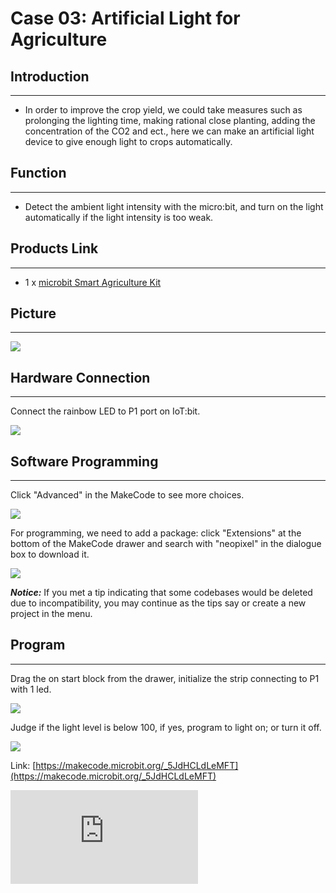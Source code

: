 ﻿# Case 03: Artificial Light for Agriculture


##  Introduction
---

- In order to improve the crop yield, we could take measures such as prolonging the lighting time, making rational close planting,  adding the concentration of the CO2 and ect., here we can make an artificial light device to give enough light to crops automatically.

##  Function
---
- Detect the ambient light intensity with the micro:bit, and turn on the light automatically if the light intensity is too weak.

## Products Link
---
- 1 x [microbit Smart Agriculture Kit](https://shop.elecfreaks.com/products/elecfreaks-micro-bit-smart-agriculture-kit-without-micro-bit-board?_pos=2&_sid=2c86b7764&_ss=r)

## Picture
---
![](https://wiki-media-ef.oss-cn-hongkong.aliyuncs.com/i18n/en/docusaurus-plugin-content-docs/current/microbit/wisdom-life/microbit-smart-agriculture-kit/images/microbit-Smart-Agriculture-Kit-case-01-02.png)

## Hardware Connection
---

Connect the rainbow LED to P1 port on IoT:bit.

![](https://wiki-media-ef.oss-cn-hongkong.aliyuncs.com/i18n/en/docusaurus-plugin-content-docs/current/microbit/wisdom-life/microbit-smart-agriculture-kit/images/microbit-Smart-Agriculture-Kit-case-03-03.png)

## Software Programming

---

Click "Advanced" in the MakeCode to see more choices.

![](https://wiki-media-ef.oss-cn-hongkong.aliyuncs.com/i18n/en/docusaurus-plugin-content-docs/current/microbit/wisdom-life/microbit-smart-agriculture-kit/images/microbit-Smart-Agriculture-Kit-case-01-04.png)

For programming, we need to add a package: click "Extensions" at the bottom of the MakeCode drawer and search with "neopixel" in the dialogue box to download it.

![](https://wiki-media-ef.oss-cn-hongkong.aliyuncs.com/i18n/en/docusaurus-plugin-content-docs/current/microbit/wisdom-life/microbit-smart-agriculture-kit/images/microbit-Smart-Agriculture-Kit-case-03-06.png)

***Notice:*** If you met a tip indicating that some codebases would be deleted due to incompatibility, you may continue as the tips say or create a new project in the menu.

## Program

---

Drag the on start block from the drawer, initialize the strip connecting to P1 with 1 led.

![](https://wiki-media-ef.oss-cn-hongkong.aliyuncs.com/i18n/en/docusaurus-plugin-content-docs/current/microbit/wisdom-life/microbit-smart-agriculture-kit/images/microbit-Smart-Agriculture-Kit-case-03-07.png)

Judge if the light level is below 100, if yes, program to light on; or turn it off.

![](https://wiki-media-ef.oss-cn-hongkong.aliyuncs.com/i18n/en/docusaurus-plugin-content-docs/current/microbit/wisdom-life/microbit-smart-agriculture-kit/images/microbit-Smart-Agriculture-Kit-case-03-08.png)

Link: [https://makecode.microbit.org/_5JdHCLdLeMFT](https://makecode.microbit.org/_5JdHCLdLeMFT)

<div
    style={{
        position: 'relative',
        paddingBottom: '60%',
        overflow: 'hidden',
    }}
>
    <iframe
        src="https://makecode.microbit.org/_5JdHCLdLeMFT"
        frameborder="0"
        sandbox="allow-popups allow-forms allow-scripts allow-same-origin"
        style={{
            position: 'absolute',
            width: '100%',
            height: '100%',
        }}
    />
</div>


## Result
---
- Detect the ambient light intensity with the micro:bit, if the light intensity is too weak, turn on the light automatically ; or it turns off.

